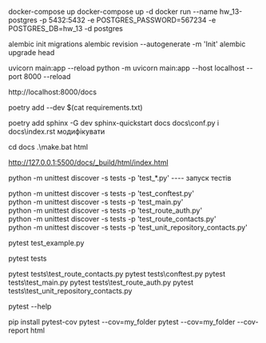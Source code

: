 docker-compose up
docker-compose up -d
docker run --name hw_13-postgres -p 5432:5432 -e POSTGRES_PASSWORD=567234 -e POSTGRES_DB=hw_13 -d postgres


alembic init migrations
alembic revision --autogenerate -m 'Init'
alembic upgrade head



uvicorn main:app --reload
python -m uvicorn main:app --host localhost --port 8000 --reload


http://localhost:8000/docs



poetry add --dev $(cat requirements.txt)

poetry add sphinx -G dev
sphinx-quickstart docs
    docs\conf.py і docs\index.rst   модифікувати

cd docs 
.\make.bat html

http://127.0.0.1:5500/docs/_build/html/index.html


python -m unittest discover -s tests -p 'test_*.py'         ---- запуск тестів

python -m unittest discover -s tests -p 'test_conftest.py'                              
python -m unittest discover -s tests -p 'test_main.py'                                  
python -m unittest discover -s tests -p 'test_route_auth.py'                             
python -m unittest discover -s tests -p 'test_route_contacts.py'                         
python -m unittest discover -s tests -p 'test_unit_repository_contacts.py'            



pytest test_example.py

pytest tests

pytest tests\test_route_contacts.py
pytest tests\conftest.py
pytest tests\test_main.py
pytest tests\test_route_auth.py
pytest tests\test_unit_repository_contacts.py

pytest --help



pip install pytest-cov
pytest --cov=my_folder
pytest --cov=my_folder --cov-report html
